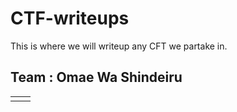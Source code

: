 # CTF-writeups
This is where we will writeup any CFT we partake in.




## Team :  Omae Wa Shindeiru
| |  |
| ------------- | ------------- |
|  |  |
